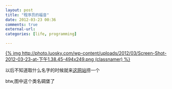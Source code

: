 ```yaml
---
layout: post
title: "程序员的福音"
date: 2012-03-23 00:36
comments: true
external-url: 
categories: [life, programming]

---
```


[{% img http://photo.luosky.com/wp-content/uploads/2012/03/Screen-Shot-2012-03-23-at-下午1.38.45-494x249.png (classnamer) %}](http://www.classnamer.com/)



以后不知道取什么名字的时候就来[这网站](http://www.classnamer.com/)捞一个

btw,图中这个类名碉堡了

